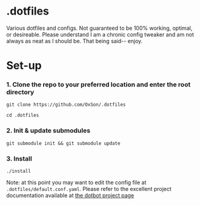 # .dotfiles
Various dotfiles and configs. Not guaranteed to be 100% working, optimal, or desireable. Please understand I am a chronic config tweaker and am not always as neat as I should be. That being said-- enjoy.

# Set-up
### 1. Clone the repo to your preferred location and enter the root directory

`git clone https://github.com/OxSon/.dotfiles`

`cd .dotfiles`

### 2. Init & update submodules

`git submodule init && git submodule update`

### 3. Install 

`./install`

Note: at this point you may want to edit the config file at `.dotfiles/default.conf.yaml`. Please refer to the excellent project documentation available at [the dotbot project page](https://github.com/anishathalye/dotbot)
